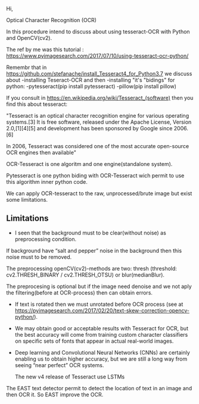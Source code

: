 Hi,

Optical Character Recognition (OCR)

In this procedure intend to discuss about using tesseract-OCR with Python and OpenCV(cv2).

The ref by me was this tutorial : https://www.pyimagesearch.com/2017/07/10/using-tesseract-ocr-python/

Remembr that in https://github.com/stefanache/install_Tesseract4_for_Python3.7 we discuss about 
   -installing Teseract-OCR and then
   -installing "it's "bidings" for python:
      -pytesseract(pip install pytesseract)
      -pillow(pip install pillow)

If you consult in https://en.wikipedia.org/wiki/Tesseract_(software) then you find this about tesseract:

"Tesseract is an optical character recognition engine for various operating systems.[3] It is free software, released under the Apache License, Version 2.0,[1][4][5] and development has been sponsored by Google since 2006.[6]

In 2006, Tesseract was considered one of the most accurate open-source OCR engines then available"

OCR-Tesseract is one algoritm and one engine(standalone system).

Pytesseract is one python biding with OCR-Tesseract wich permit to use this algorithm inner python code.

We can apply OCR-tesseract to the raw, unprocessed/brute image but exist some limitations.

   Limitations
   -----------
   
   - I seen that the background must to be clear(without noise) as preprocessing condition.
   
   If background have “salt and pepper” noise in the background then this noise must to be removed.
   
   The preprocessing openCV(cv2)-methods are two: thresh  (threshold: cv2.THRESH_BINARY  / cv2.THRESH_OTSU) or blur(medianBlur).
   
   The preprocesing is optional but if the image need denoise and we not aply the filtering(before at OCR-process) then can obtain errors.
   
   - If text is rotated then we must unrotated before OCR process
     (see at https://pyimagesearch.com/2017/02/20/text-skew-correction-opencv-python/).
     
   - We may obtain good or acceptable results with Tesseract for OCR, but the best accuracy will come from training custom character classifiers on specific sets of fonts that appear in actual real-world images.
   
   - Deep learning and Convolutional Neural Networks (CNNs) are certainly enabling us to obtain higher accuracy, but we are still a long way from seeing “near perfect” OCR systems.
   
     The new v4 release of Tesseract use LSTMs

 The EAST text detector permit to detect the location of text in an image and then OCR it.
 So EAST improve the OCR.
